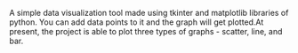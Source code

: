 A simple data visualization tool made using tkinter and matplotlib libraries of python. You can add data points to it and the graph will get plotted.At present, the project is able to plot three types of graphs - scatter, line, and bar.
